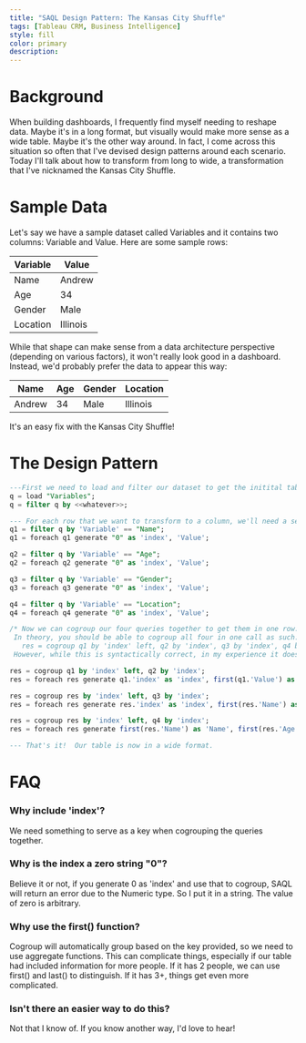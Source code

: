 ```yaml
---
title: "SAQL Design Pattern: The Kansas City Shuffle"
tags: [Tableau CRM, Business Intelligence]
style: fill
color: primary
description: 
---
```


# Background
When building dashboards, I frequently find myself needing to reshape data.  Maybe it's in a long format, but visually would make more sense as a wide table.  Maybe it's the other way around.  In fact, I come across this situation so often that I've devised design patterns around each scenario.  Today I'll talk about how to transform from long to wide, a transformation that I've nicknamed the Kansas City Shuffle.

# Sample Data

Let's say we have a sample dataset called Variables and it contains two columns: Variable and Value.  Here are some sample rows:

| Variable| Value |
|---|---|
| Name | Andrew |
| Age | 34 |
| Gender | Male |
| Location | Illinois |

While that shape can make sense from a data architecture perspective (depending on various factors), it won't really look good in a dashboard.  Instead, we'd probably prefer the data to appear this way:

| Name | Age | Gender | Location |
|---|---|---|---|
| Andrew | 34 | Male | Illinois |

It's an easy fix with the Kansas City Shuffle!

# The Design Pattern

```sql
---First we need to load and filter our dataset to get the initital table above
q = load "Variables";
q = filter q by <<whatever>>;

--- For each row that we want to transform to a column, we'll need a separate variable
q1 = filter q by 'Variable' == "Name";
q1 = foreach q1 generate "0" as 'index', 'Value';

q2 = filter q by 'Variable' == "Age";
q2 = foreach q2 generate "0" as 'index', 'Value';

q3 = filter q by 'Variable' == "Gender";
q3 = foreach q3 generate "0" as 'index', 'Value';

q4 = filter q by 'Variable' == "Location";
q4 = foreach q4 generate "0" as 'index', 'Value';

/* Now we can cogroup our four queries together to get them in one row.
 In theory, you should be able to cogroup all four in one call as such:
   res = cogroup q1 by 'index' left, q2 by 'index', q3 by 'index', q4 by 'index';
 However, while this is syntactically correct, in my experience it doesn't work.  Instead, we'll need to do 3 cogroups! */

res = cogroup q1 by 'index' left, q2 by 'index';
res = foreach res generate q1.'index' as 'index', first(q1.'Value') as 'Name', first(q2.'Value') as 'Age';

res = cogroup res by 'index' left, q3 by 'index';
res = foreach res generate res.'index' as 'index', first(res.'Name') as 'Name', first(res.'Age') as 'Age', first(q3.'Value') as 'Gender';

res = cogroup res by 'index' left, q4 by 'index';
res = foreach res generate first(res.'Name') as 'Name', first(res.'Age') as 'Age', first(res.'Gender') as 'Gender', first(q4.'Value') as 'Location';

--- That's it!  Our table is now in a wide format.

```

# FAQ

### Why include 'index'?
We need something to serve as a key when cogrouping the queries together.

### Why is the index a zero string "0"?
Believe it or not, if you generate 0 as 'index' and use that to cogroup, SAQL will return an error due to the Numeric type.  So I put it in a string.  The value of zero is arbitrary.

### Why use the first() function?
Cogroup will automatically group based on the key provided, so we need to use aggregate functions.  This can complicate things, especially if our table had included information for more people.  If it has 2 people, we can use first() and last() to distinguish.  If it has 3+, things get even more complicated.

### Isn't there an easier way to do this?
Not that I know of.  If you know another way, I'd love to hear!